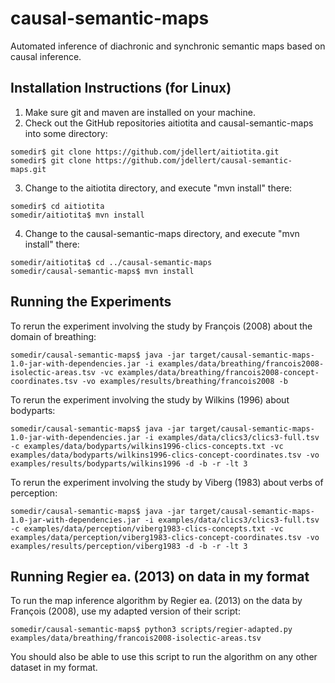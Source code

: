 # causal-semantic-maps
Automated inference of diachronic and synchronic semantic maps based on causal inference.

## Installation Instructions (for Linux)
1) Make sure git and maven are installed on your machine.
2) Check out the GitHub repositories aitiotita and causal-semantic-maps into some directory:
```
somedir$ git clone https://github.com/jdellert/aitiotita.git
somedir$ git clone https://github.com/jdellert/causal-semantic-maps.git
```
3) Change to the aitiotita directory, and execute "mvn install" there:
```
somedir$ cd aitiotita
somedir/aitiotita$ mvn install
```
4) Change to the causal-semantic-maps directory, and execute "mvn install" there:
```
somedir/aitiotita$ cd ../causal-semantic-maps
somedir/causal-semantic-maps$ mvn install
```
## Running the Experiments

To rerun the experiment involving the study by François (2008) about the domain of breathing:
```
somedir/causal-semantic-maps$ java -jar target/causal-semantic-maps-1.0-jar-with-dependencies.jar -i examples/data/breathing/francois2008-isolectic-areas.tsv -vc examples/data/breathing/francois2008-concept-coordinates.tsv -vo examples/results/breathing/francois2008 -b
```
To rerun the experiment involving the study by Wilkins (1996) about bodyparts:
```
somedir/causal-semantic-maps$ java -jar target/causal-semantic-maps-1.0-jar-with-dependencies.jar -i examples/data/clics3/clics3-full.tsv -c examples/data/bodyparts/wilkins1996-clics-concepts.txt -vc examples/data/bodyparts/wilkins1996-clics-concept-coordinates.tsv -vo examples/results/bodyparts/wilkins1996 -d -b -r -lt 3
```
To rerun the experiment involving the study by Viberg (1983) about verbs of perception:
```
somedir/causal-semantic-maps$ java -jar target/causal-semantic-maps-1.0-jar-with-dependencies.jar -i examples/data/clics3/clics3-full.tsv -c examples/data/perception/viberg1983-clics-concepts.txt -vc examples/data/perception/viberg1983-clics-concept-coordinates.tsv -vo examples/results/perception/viberg1983 -d -b -r -lt 3
```
## Running Regier ea. (2013) on data in my format

To run the map inference algorithm by Regier ea. (2013) on the data by François (2008), use my adapted version of their script:
```
somedir/causal-semantic-maps$ python3 scripts/regier-adapted.py examples/data/breathing/francois2008-isolectic-areas.tsv
```
You should also be able to use this script to run the algorithm on any other dataset in my format.
